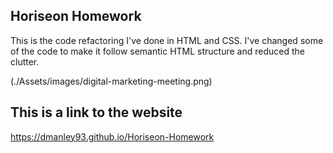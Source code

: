 ## Horiseon Homework
This is the code refactoring I've done in HTML and CSS. I've changed some of the code to make it follow semantic HTML structure and reduced the clutter.

(./Assets/images/digital-marketing-meeting.png)

## This is a link to the website
https://dmanley93.github.io/Horiseon-Homework
